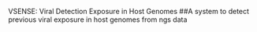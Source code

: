 VSENSE: Viral Detection Exposure in Host Genomes
##A system to detect previous viral exposure in host genomes from ngs data
